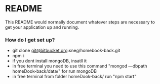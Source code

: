 # README #

This README would normally document whatever steps are necessary to get your application up and running.

### How do I get set up? ###
* git clone git@bitbucket.org:sneg/homebook-back.git
* npm i
* if you dont install mongoDB, insatll it
* in free terminal you need to use this command "mongod —dbpath homeDook-back/data/" for run mongoDB
* in free terminal from folder homeDook-back/ run "npm start"